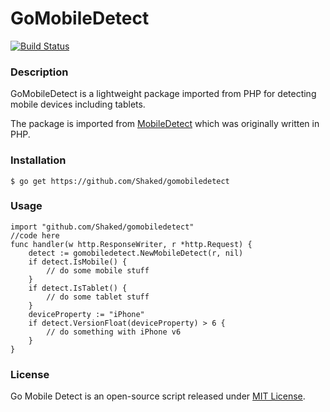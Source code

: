 GoMobileDetect
==============

[![Build Status](https://travis-ci.org/Shaked/gomobiledetect.png?branch=master)](https://travis-ci.org/Shaked/gomobiledetect)

### Description

GoMobileDetect is a lightweight package imported from PHP for detecting mobile devices including tablets. 

The package is imported from [MobileDetect](http://www.mobiledetect.net) which was originally written in PHP.

### Installation 

    $ go get https://github.com/Shaked/gomobiledetect 

### Usage

    import "github.com/Shaked/gomobiledetect"
    //code here 
    func handler(w http.ResponseWriter, r *http.Request) {
        detect := gomobiledetect.NewMobileDetect(r, nil)
        if detect.IsMobile() { 
            // do some mobile stuff 
        }
        if detect.IsTablet() {
            // do some tablet stuff 
        }
        deviceProperty := "iPhone"
        if detect.VersionFloat(deviceProperty) > 6 { 
            // do something with iPhone v6 
        } 
    }

### License

Go Mobile Detect is an open-source script released under [MIT License](http://www.opensource.org/licenses/mit-license.php). 
